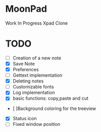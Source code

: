 # MoonPad 

Work In Progress Xpad Clone

# TODO

- [ ] Creation of a new note
- [x] Save Note
- [x] Preferences
- [ ] Gettext implementation
- [x] Deleting notes
- [ ] Customizable fonts
- [x] Log implementation
- [x] basic functions: copy,paste and cut
- [ ]Background coloring for the treeview
- [x] Status icon
- [ ] Fixed window position